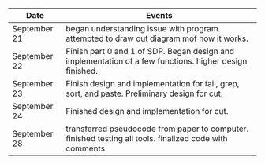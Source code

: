 | Date         | Events
|--------------|--------------------
| September 21 | began understanding issue with program. attempted to draw out diagram mof how it works.
| September 22 | Finish part 0 and 1 of SDP. Began design and implementation of a few functions. higher design finished.
| September 23 | Finish design and implementation for tail, grep, sort, and paste. Preliminary design for cut.
| September 24 | Finished design and implementation for cut. 
| September 28 | transferred pseudocode from paper to computer. finished testing all tools. finalized code with comments
